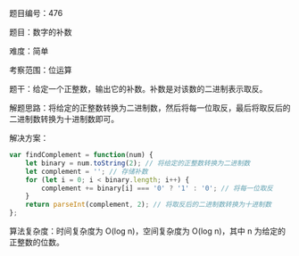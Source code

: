 题目编号：476

题目：数字的补数

难度：简单

考察范围：位运算

题干：给定一个正整数，输出它的补数。补数是对该数的二进制表示取反。

解题思路：将给定的正整数转换为二进制数，然后将每一位取反，最后将取反后的二进制数转换为十进制数即可。

解决方案：

```javascript
var findComplement = function(num) {
    let binary = num.toString(2); // 将给定的正整数转换为二进制数
    let complement = ''; // 存储补数
    for (let i = 0; i < binary.length; i++) {
        complement += binary[i] === '0' ? '1' : '0'; // 将每一位取反
    }
    return parseInt(complement, 2); // 将取反后的二进制数转换为十进制数
};
```

算法复杂度：时间复杂度为 O(log n)，空间复杂度为 O(log n)，其中 n 为给定的正整数的位数。